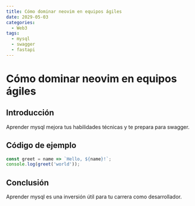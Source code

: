 ```yaml
---
title: Cómo dominar neovim en equipos ágiles
date: 2029-05-03
categories:
  - Web3
tags:
  - mysql
  - swagger
  - fastapi
---
```


# Cómo dominar neovim en equipos ágiles

## Introducción

Aprender mysql mejora tus habilidades técnicas y te prepara para swagger.

## Código de ejemplo

```javascript
const greet = name => `Hello, ${name}!`;
console.log(greet('world'));
```

## Conclusión

Aprender mysql es una inversión útil para tu carrera como desarrollador.